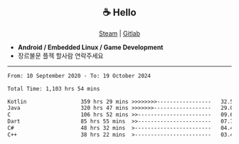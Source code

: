 <h2 align="center"> ☕ Hello </h2>

<p align="center">
  <a href="https://steamcommunity.com/id/Niforances/">Steam</a> |
  <a href="https://gitlab.com/niforances">Gitlab</a>
</p>

 - **Android / Embedded Linux / Game Development**
 - 장르불문 플젝 할사람 연락주세요

------

<!--START_SECTION:waka-->

```txt
From: 10 September 2020 - To: 19 October 2024

Total Time: 1,103 hrs 54 mins

Kotlin                 359 hrs 29 mins >>>>>>>>-----------------   32.57 %
Java                   320 hrs 47 mins >>>>>>>------------------   29.06 %
C                      106 hrs 52 mins >>-----------------------   09.68 %
Dart                   85 hrs 55 mins  >>-----------------------   07.78 %
C#                     48 hrs 32 mins  >------------------------   04.40 %
C++                    38 hrs 22 mins  >------------------------   03.48 %
```

<!--END_SECTION:waka-->
